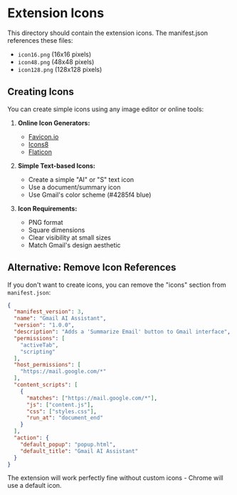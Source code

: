 # Extension Icons

This directory should contain the extension icons. The manifest.json references these files:

- `icon16.png` (16x16 pixels)
- `icon48.png` (48x48 pixels) 
- `icon128.png` (128x128 pixels)

## Creating Icons

You can create simple icons using any image editor or online tools:

1. **Online Icon Generators:**
   - [Favicon.io](https://favicon.io/)
   - [Icons8](https://icons8.com/)
   - [Flaticon](https://www.flaticon.com/)

2. **Simple Text-based Icons:**
   - Create a simple "AI" or "S" text icon
   - Use a document/summary icon
   - Use Gmail's color scheme (#4285f4 blue)

3. **Icon Requirements:**
   - PNG format
   - Square dimensions
   - Clear visibility at small sizes
   - Match Gmail's design aesthetic

## Alternative: Remove Icon References

If you don't want to create icons, you can remove the "icons" section from `manifest.json`:

```json
{
  "manifest_version": 3,
  "name": "Gmail AI Assistant",
  "version": "1.0.0",
  "description": "Adds a 'Summarize Email' button to Gmail interface",
  "permissions": [
    "activeTab",
    "scripting"
  ],
  "host_permissions": [
    "https://mail.google.com/*"
  ],
  "content_scripts": [
    {
      "matches": ["https://mail.google.com/*"],
      "js": ["content.js"],
      "css": ["styles.css"],
      "run_at": "document_end"
    }
  ],
  "action": {
    "default_popup": "popup.html",
    "default_title": "Gmail AI Assistant"
  }
}
```

The extension will work perfectly fine without custom icons - Chrome will use a default icon. 